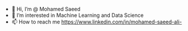 - 👋 Hi, I’m @ Mohamed Saeed 
- 👀 I’m interested in Machine Learning and Data Science
- 📫 How to reach me https://www.linkedin.com/in/mohamed-saeed-ali-


